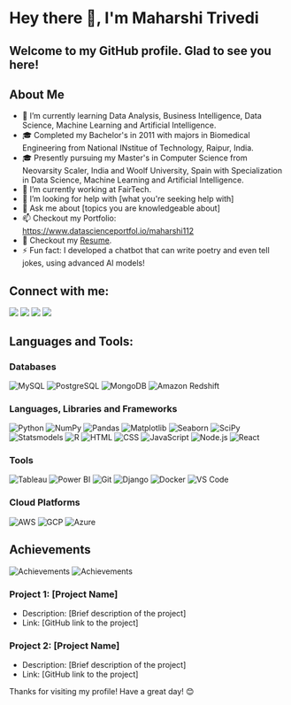 <!--
**MaharshiDSML/MaharshiDSML** is a ✨ _special_ ✨ repository because its `README.md` (this file) appears on your GitHub profile.

Here are some ideas to get you started:

- 🔭 I’m currently working on ...
- 🌱 I’m currently learning ...
- 👯 I’m looking to collaborate on ...
- 🤔 I’m looking for help with ...
- 💬 Ask me about ...
- 📫 How to reach me: ...
- 😄 Pronouns: ...
- ⚡ Fun fact: ...

## My Skills
- Programming Languages: 
  - SQL
  - Python
  - HTML and CSS
  - JavaScript
- Frameworks and Tools:
  - GCP and Big Query
  - AWS and Resdhift
  - MySQL
  - PostgreSQL
  - NumPy, Pandas, MatPlotLib, Seaborn
  - Tableau
  - PowerBI
  - MS Excel
  - MS Office
-->
# Hey there 👋, I'm Maharshi Trivedi

## Welcome to my GitHub profile. Glad to see you here! 
 
## About Me

- 🌱 I’m currently learning Data Analysis, Business Intelligence, Data Science, Machine Learning and Artificial Intelligence.
- 🎓 Completed my Bachelor's in 2011 with majors in Biomedical Engineering from National INstitue of Technology, Raipur, India.
- 🎓 Presently pursuing my Master's in Computer Science from Neovarsity Scaler, India and Woolf University, Spain with Specialization in Data Science, Machine Learning and Artificial Intelligence.
- 💼 I’m currently working at FairTech.
- 🤔 I’m looking for help with [what you're seeking help with]
- 💬 Ask me about [topics you are knowledgeable about]
- 📫 Checkout my Portfolio: https://www.datascienceportfol.io/maharshi112
- 📄 Checkout my [Resume](your-resume-link).
- ⚡ Fun fact: I developed a chatbot that can write poetry and even tell jokes, using advanced AI models!

## Connect with me:
<a href="https://www.linkedin.com/in/maharshi-trivedi-857800108/" target="_blank"><img src="https://img.shields.io/badge/-LinkedIn-blue?style=flat&logo=Linkedin&logoColor=white"></a>
<a href="[your-github-url](https://github.com/MaharshiDSML)" target="_blank"><img src="https://img.shields.io/badge/-GitHub-black?style=flat&logo=github&logoColor=white"></a>
<a href="mailto:maharshi.trivedi112@gmail.com" target="_blank"><img src="https://img.shields.io/badge/-Gmail-red?style=flat&logo=Gmail&logoColor=white"></a>
<a href="[your-facebook-url](https://www.facebook.com/maharshi112)" target="_blank"><img src="https://img.shields.io/badge/-Facebook-blue?style=flat&logo=Facebook&logoColor=white"></a>

## Languages and Tools:
### Databases 
![MySQL](https://img.shields.io/badge/-MySQL-yellow?style=flat&logo=mysql)
![PostgreSQL](https://img.shields.io/badge/-PostgreSQL-red?style=flat&logo=postgresql)
![MongoDB](https://img.shields.io/badge/-MongoDB-green?style=flat&logo=MongoDB&logoColor=white)
![Amazon Redshift](https://img.shields.io/badge/-Amazon%20Redshift-black?style=flat&logo=amazon-redshift)

### Languages, Libraries and Frameworks
![Python](https://img.shields.io/badge/-Python-yellow?style=flat&logo=python)
![NumPy](https://img.shields.io/badge/-NumPy-red?style=flat&logo=numpy)
![Pandas](https://img.shields.io/badge/-Pandas-blue?style=flat&logo=pandas)
![Matplotlib](https://img.shields.io/badge/-Matplotlib-green?style=flat&logo=matplotlib)
![Seaborn](https://img.shields.io/badge/-Seaborn-orange?style=flat&logo=seaborn)
![SciPy](https://img.shields.io/badge/-SciPy-brown?style=flat&logo=scipy)
![Statsmodels](https://img.shields.io/badge/-Statsmodels-black?style=flat&logo=statsmodels)
![R](https://img.shields.io/badge/-R-yellow?style=flat&logo=R)
![HTML](https://img.shields.io/badge/-HTML-blue?style=flat&logo=html5)
![CSS](https://img.shields.io/badge/-CSS-red?style=flat&logo=css3)
![JavaScript](https://img.shields.io/badge/-JavaScript-green?style=flat&logo=javascript)
![Node.js](https://img.shields.io/badge/-Node.js-brown?style=flat&logo=Node.js&logoColor=white)
![React](https://img.shields.io/badge/-React-black?style=flat&logo=react)

### Tools
![Tableau](https://img.shields.io/badge/-Tableau-blue?style=flat&logo=tableau)
![Power BI](https://img.shields.io/badge/-Power%20BI-green?style=flat&logo=power-bi)
![Git](https://img.shields.io/badge/-Git-yellow?style=flat&logo=git)
![Django](https://img.shields.io/badge/-Django-brown?style=flat&logo=django&logoColor=white)
![Docker](https://img.shields.io/badge/-Docker-orange?style=flat&logo=docker&logoColor=white)
![VS Code](https://img.shields.io/badge/-VS%20Code-black?style=flat&logo=visual-studio-code&logoColor=white)

### Cloud Platforms
![AWS](https://img.shields.io/badge/-AWS-black?style=flat&logo=Amazon-AWS&logoColor=white)
![GCP](https://img.shields.io/badge/-Google%20Cloud-brown?style=flat&logo=google-cloud)
![Azure](https://img.shields.io/badge/-Microsoft%20Azure-blue?style=flat&logo=microsoft-azure)



## Achievements
![Achievements](https://img.shields.io/badge/Achievement-1-green?style=flat&logo=acm)
![Achievements](https://img.shields.io/badge/Achievement-2-blue?style=flat&logo=acm)


### Project 1: [Project Name]
- Description: [Brief description of the project]
- Link: [GitHub link to the project]

### Project 2: [Project Name]
- Description: [Brief description of the project]
- Link: [GitHub link to the project]

Thanks for visiting my profile! Have a great day! 😊
